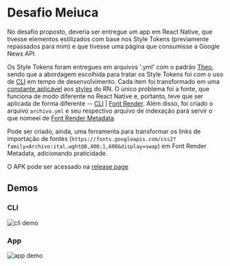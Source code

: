 # Desafio Meiuca

No desafio proposto, deveria ser entregue um app em React Native, que tivesse elementos estilizados com base nos Style Tokens (previamente repassados para mim) e que tivesse uma página que consumisse a Google News API.

Os Style Tokens foram entregues em arquivos '.yml' com o padrão [Theo](https://github.com/salesforce-ux/theo), sendo que a abordagem escolhida para tratar os Style Tokens foi com o uso de [CLI](https://github.com/levi-pires/meiuca/blob/main/theo-handler.js#L67) em tempo de desenvolvimento. Cada item foi transformado em uma [constante aplicável](https://github.com/levi-pires/meiuca/blob/main/src/tokens/index.ts) aos [styles](https://github.com/levi-pires/meiuca/blob/main/src/styles) do RN. O único problema foi a fonte, que funciona de modo diferente no React Native e, portanto, teve que ser aplicada de forma diferente -- [CLI](https://github.com/levi-pires/meiuca/blob/main/theo-handler.js#L87) | [Font Render](https://github.com/levi-pires/meiuca/blob/main/src/fonts/index.ts). Além disso, foi criado o arquivo `archivo.yml` e seu respectivo arquivo de indexação para servir o que nomeei de [Font Render Metadata](https://github.com/levi-pires/meiuca/blob/main/tokens/fonts/archivo.yml).

Pode ser criado, ainda, uma ferramenta para transformar os links de importação de fontes (`https://fonts.googleapis.com/css2?family=Archivo:ital,wght@0,400;1,600&display=swap`) em Font Render Metadata, adicionando praticidade.

O APK pode ser acessado na [release page](https://github.com/levi-pires/meiuca/releases/tag/android-v1.1)

## Demos

### CLI

![cli demo](https://raw.githubusercontent.com/levi-pires/meiuca/main/demo/cli.gif)

### App

![app demo](https://raw.githubusercontent.com/levi-pires/meiuca/main/demo/app.gif)
